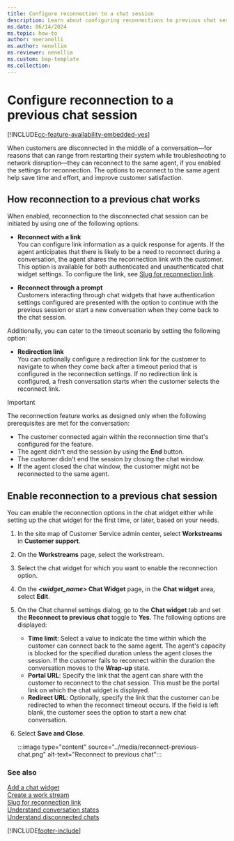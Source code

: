 ```yaml
---
title: Configure reconnection to a chat session
description: Learn about configuring reconnections to previous chat sessions in Omnichannel for Customer Service.
ms.date: 06/14/2024
ms.topic: how-to
author: neeranelli
ms.author: nenellim
ms.reviewer: nenellim
ms.custom: bap-template
ms.collection:
---
```


# Configure reconnection to a previous chat session

[!INCLUDE[cc-feature-availability-embedded-yes](../../includes/cc-feature-availability-embedded-yes.md)]


When customers are disconnected in the middle of a conversation&mdash;for reasons that can range from restarting their system while troubleshooting to network disruption&mdash;they can reconnect to the same agent, if you enabled the settings for reconnection. The options to reconnect to the same agent help save time and effort, and improve customer satisfaction.

## How reconnection to a previous chat works

When enabled, reconnection to the disconnected chat session can be initiated by using one of the following options:

- **Reconnect with a link**<br>
You can configure link information as a quick response for agents. If the agent anticipates that there is likely to be a need to reconnect during a conversation, the agent shares the reconnection link with the customer. This option is available for both authenticated and unauthenticated chat widget settings. To configure the link, see [Slug for reconnection link](automation-dictionary-keys.md#slug-for-reconnection-link).

- **Reconnect through a prompt**<br>
Customers interacting through chat widgets that have authentication settings configured are presented with the option to continue with the previous session or start a new conversation when they come back to the chat session.

Additionally, you can cater to the timeout scenario by setting the following option:

- **Redirection link**<br>
You can optionally configure a redirection link for the customer to navigate to when they come back after a timeout period that is configured in the reconnection settings. If no redirection link is configured, a fresh conversation starts when the customer selects the reconnect link.

> [!IMPORTANT]
>
> The reconnection feature works as designed only when the following prerequisites are met for the conversation:
>
> - The customer connected again within the reconnection time that's configured for the feature.
> - The agent didn't end the session by using the **End** button.
> - The customer didn't end the session by closing the chat window.
> - If the agent closed the chat window, the customer might not be reconnected to the same agent.

## Enable reconnection to a previous chat session

You can enable the reconnection options in the chat widget either while setting up the chat widget for the first time, or later, based on your needs.

1. In the site map of Customer Service admin center, select **Workstreams** in **Customer support**.

1. On the **Workstreams** page, select the workstream.

1. Select the chat widget for which you want to enable the reconnection option.

1. On the ***<widget_name>* Chat Widget** page, in the **Chat widget** area, select **Edit**.

1. On the Chat channel settings dialog, go to the **Chat widget** tab and set the **Reconnect to previous chat** toggle to **Yes**. The following options are displayed:
   - **Time limit**: Select a value to indicate the time within which the customer can connect back to the same agent. The agent's capacity is blocked for the specified duration unless the agent closes the session. If the customer fails to reconnect within the duration the conversation moves to the **Wrap-up** state.
   - **Portal URL**: Specify the link that the agent can share with the customer to reconnect to the chat session. This must be the portal link on which the chat widget is displayed.
   - **Redirect URL**: Optionally, specify the link that the customer can be redirected to when the reconnect timeout occurs. If the field is left blank, the customer sees the option to start a new chat conversation.

1. Select **Save and Close**.
     
   :::image type="content" source="../media/reconnect-previous-chat.png" alt-text="Reconnect to previous chat":::
    

### See also

[Add a chat widget](add-chat-widget.md)  
[Create a work stream](../work-streams-introduction.md)  
[Slug for reconnection link](automation-dictionary-keys.md#slug-for-reconnection-link)  
[Understand conversation states](../use/oc-conversation-state.md)    
[Understand disconnected chats](../use/oc-conv-state-chat-disconnect.md)  

[!INCLUDE[footer-include](../../includes/footer-banner.md)]
